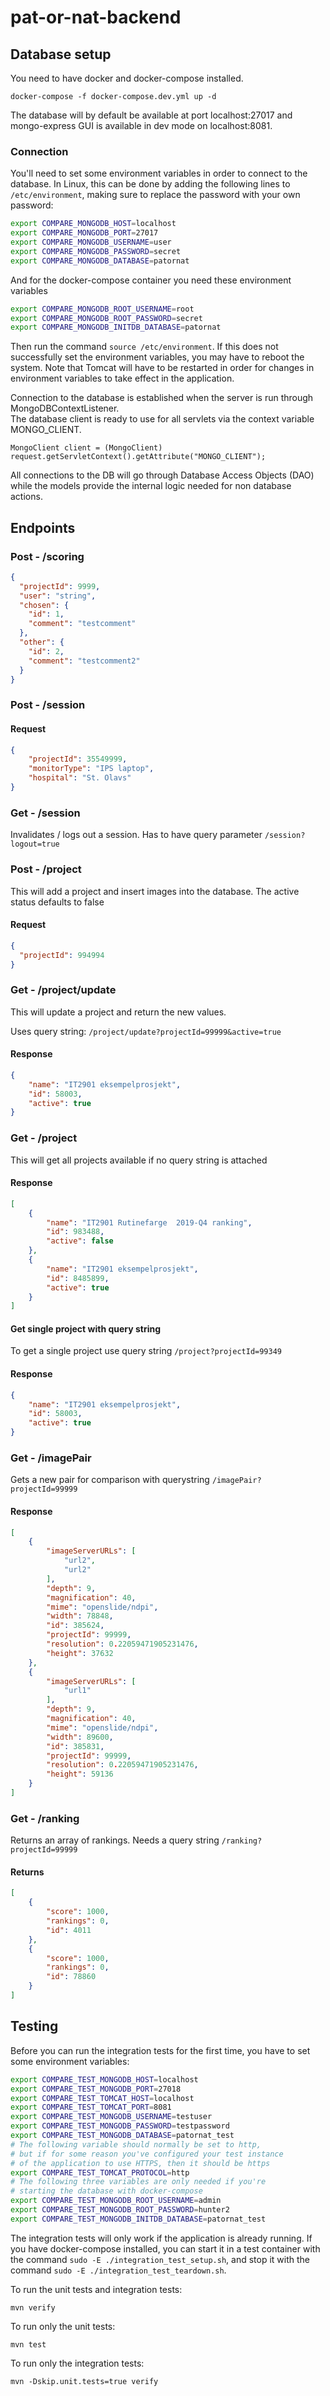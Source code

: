# pat-or-nat-backend


## Database setup
You need to have docker and docker-compose installed. 

`docker-compose -f docker-compose.dev.yml up -d`

The database will by default be available at port localhost:27017 and mongo-express GUI is available in dev mode on localhost:8081.


### Connection
You'll need to set some environment variables in order to connect to the database. In Linux, this can be done by adding the following lines to `/etc/environment`, making sure to replace the password with your own password:

```bash
export COMPARE_MONGODB_HOST=localhost
export COMPARE_MONGODB_PORT=27017
export COMPARE_MONGODB_USERNAME=user
export COMPARE_MONGODB_PASSWORD=secret
export COMPARE_MONGODB_DATABASE=patornat
```
And for the docker-compose container you need these environment variables

```bash
export COMPARE_MONGODB_ROOT_USERNAME=root
export COMPARE_MONGODB_ROOT_PASSWORD=secret
export COMPARE_MONGODB_INITDB_DATABASE=patornat
```
Then run the command `source /etc/environment`. If this does not successfully set the environment variables, you may have to reboot the system. Note that Tomcat will have to be restarted in order for changes in environment variables to take effect in the application.

Connection to the database is established when the server is run through MongoDBContextListener.  
The database client is ready to use for all servlets via the context variable MONGO_CLIENT.

`MongoClient client = (MongoClient) request.getServletContext().getAttribute("MONGO_CLIENT");`

All connections to the DB will go through Database Access Objects (DAO) while the models provide the internal logic needed for non database actions.


## Endpoints

### Post - /scoring
```json 
{
  "projectId": 9999,
  "user": "string",
  "chosen": {
    "id": 1,
    "comment": "testcomment"
  },
  "other": {
    "id": 2,
    "comment": "testcomment2"
  }
}
```

### Post - /session
#### Request
```json
{ 
    "projectId": 35549999,
    "monitorType": "IPS laptop",
    "hospital": "St. Olavs"
}
```
### Get - /session
Invalidates / logs out a session. Has to have query parameter `/session?logout=true`

### Post - /project
This will add a project and insert images into the database. The active status defaults to false
#### Request
```json
{
  "projectId": 994994
}
```

### Get - /project/update
This will update a project and return the new values. 

Uses query string: `/project/update?projectId=99999&active=true`

#### Response
```json
{
    "name": "IT2901 eksempelprosjekt",
    "id": 58003,
    "active": true
}
```


### Get - /project
This will get all projects available if no query string is attached
#### Response
```json
[
    {
        "name": "IT2901 Rutinefarge  2019-Q4 ranking",
        "id": 983488,
        "active": false
    },
    {
        "name": "IT2901 eksempelprosjekt",
        "id": 8485899,
        "active": true
    }
]
```
#### Get single project with query string
To get a single project use query string `/project?projectId=99349`
#### Response
```json
{
    "name": "IT2901 eksempelprosjekt",
    "id": 58003,
    "active": true
}
```

### Get - /imagePair
Gets a new pair for comparison with querystring `/imagePair?projectId=99999` 

#### Response
```json
[
    {
        "imageServerURLs": [
            "url2",
            "url2"
        ],
        "depth": 9,
        "magnification": 40,
        "mime": "openslide/ndpi",
        "width": 78848,
        "id": 385624,
        "projectId": 99999,
        "resolution": 0.22059471905231476,
        "height": 37632
    },
    {
        "imageServerURLs": [
            "url1"
        ],
        "depth": 9,
        "magnification": 40,
        "mime": "openslide/ndpi",
        "width": 89600,
        "id": 385831,
        "projectId": 99999,
        "resolution": 0.22059471905231476,
        "height": 59136
    }
]
```

### Get - /ranking 
Returns an array of rankings. Needs a query string `/ranking?projectId=99999`

#### Returns
```json
[
    {
        "score": 1000,
        "rankings": 0,
        "id": 4011
    },
    {
        "score": 1000,
        "rankings": 0,
        "id": 78860
    }
]
```

## Testing
Before you can run the integration tests for the first time, you have to set some environment variables:

```bash
export COMPARE_TEST_MONGODB_HOST=localhost
export COMPARE_TEST_MONGODB_PORT=27018
export COMPARE_TEST_TOMCAT_HOST=localhost
export COMPARE_TEST_TOMCAT_PORT=8081
export COMPARE_TEST_MONGODB_USERNAME=testuser
export COMPARE_TEST_MONGODB_PASSWORD=testpassword
export COMPARE_TEST_MONGODB_DATABASE=patornat_test
# The following variable should normally be set to http,
# but if for some reason you've configured your test instance
# of the application to use HTTPS, then it should be https
export COMPARE_TEST_TOMCAT_PROTOCOL=http
# The following three variables are only needed if you're
# starting the database with docker-compose
export COMPARE_TEST_MONGODB_ROOT_USERNAME=admin
export COMPARE_TEST_MONGODB_ROOT_PASSWORD=hunter2
export COMPARE_TEST_MONGODB_INITDB_DATABASE=patornat_test

```

The integration tests will only work if the application is already running. If you have docker-compose installed,
you can start it in a test container with the command `sudo -E ./integration_test_setup.sh`,
and stop it with the command `sudo -E ./integration_test_teardown.sh`.

To run the unit tests and integration tests:

```console
mvn verify

```

To run only the unit tests:

```console
mvn test

```

To run only the integration tests:

```console
mvn -Dskip.unit.tests=true verify

```
